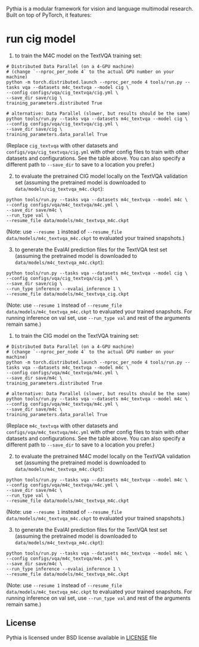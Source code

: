 

Pythia is a modular framework for vision and language multimodal research. Built on top
of PyTorch, it features:


# run cig model
1) to train the M4C model on the TextVQA training set:
```
# Distributed Data Parallel (on a 4-GPU machine)
# (change `--nproc_per_node 4` to the actual GPU number on your machine)
python -m torch.distributed.launch --nproc_per_node 4 tools/run.py --tasks vqa --datasets m4c_textvqa --model cig \
--config configs/vqa/cig_textvqa/cig.yml \
--save_dir save/cig \
training_parameters.distributed True

# alternative: Data Parallel (slower, but results should be the same)
python tools/run.py --tasks vqa --datasets m4c_textvqa --model cig \
--config configs/vqa/cig_textvqa/cig.yml \
--save_dir save/cig \
training_parameters.data_parallel True
```
(Replace `cig_textvqa` with other datasets and `configs/vqa/cig_textvqa/cig.yml` with other config files to train with other datasets and configurations. See the table above. You can also specify a different path to `--save_dir` to save to a location you prefer.)

2) to evaluate the pretrained CIG model locally on the TextVQA validation set (assuming the pretrained model is downloaded to `data/models/cig_textvqa_m4c.ckpt`):
```
python tools/run.py --tasks vqa --datasets m4c_textvqa --model m4c \
--config configs/vqa/m4c_textvqa/m4c.yml \
--save_dir save/m4c \
--run_type val \
--resume_file data/models/m4c_textvqa_m4c.ckpt
```
(Note: use `--resume 1` instead of `--resume_file data/models/m4c_textvqa_m4c.ckpt` to evaluated your trained snapshots.)

3) to generate the EvalAI prediction files for the TextVQA test set (assuming the pretrained model is downloaded to `data/models/m4c_textvqa_m4c.ckpt`):
```
python tools/run.py --tasks vqa --datasets m4c_textvqa --model cig \
--config configs/vqa/cig_textvqa/cig.yml \
--save_dir save/cig \
--run_type inference --evalai_inference 1 \
--resume_file data/models/m4c_textvqa_cig.ckpt
```
(Note: use `--resume 1` instead of `--resume_file data/models/m4c_textvqa_m4c.ckpt` to evaluated your trained snapshots. For running inference on val set, use `--run_type val` and rest of the arguments remain same.)

1) to train the CIG model on the TextVQA training set:
```
# Distributed Data Parallel (on a 4-GPU machine)
# (change `--nproc_per_node 4` to the actual GPU number on your machine)
python -m torch.distributed.launch --nproc_per_node 4 tools/run.py --tasks vqa --datasets m4c_textvqa --model m4c \
--config configs/vqa/m4c_textvqa/m4c.yml \
--save_dir save/m4c \
training_parameters.distributed True

# alternative: Data Parallel (slower, but results should be the same)
python tools/run.py --tasks vqa --datasets m4c_textvqa --model m4c \
--config configs/vqa/m4c_textvqa/m4c.yml \
--save_dir save/m4c \
training_parameters.data_parallel True
```
(Replace `m4c_textvqa` with other datasets and `configs/vqa/m4c_textvqa/m4c.yml` with other config files to train with other datasets and configurations. See the table above. You can also specify a different path to `--save_dir` to save to a location you prefer.)

2) to evaluate the pretrained M4C model locally on the TextVQA validation set (assuming the pretrained model is downloaded to `data/models/m4c_textvqa_m4c.ckpt`):
```
python tools/run.py --tasks vqa --datasets m4c_textvqa --model m4c \
--config configs/vqa/m4c_textvqa/m4c.yml \
--save_dir save/m4c \
--run_type val \
--resume_file data/models/m4c_textvqa_m4c.ckpt
```
(Note: use `--resume 1` instead of `--resume_file data/models/m4c_textvqa_m4c.ckpt` to evaluated your trained snapshots.)

3) to generate the EvalAI prediction files for the TextVQA test set (assuming the pretrained model is downloaded to `data/models/m4c_textvqa_m4c.ckpt`):
```
python tools/run.py --tasks vqa --datasets m4c_textvqa --model m4c \
--config configs/vqa/m4c_textvqa/m4c.yml \
--save_dir save/m4c \
--run_type inference --evalai_inference 1 \
--resume_file data/models/m4c_textvqa_m4c.ckpt
```
(Note: use `--resume 1` instead of `--resume_file data/models/m4c_textvqa_m4c.ckpt` to evaluated your trained snapshots. For running inference on val set, use `--run_type val` and rest of the arguments remain same.)


## License

Pythia is licensed under BSD license available in [LICENSE](LICENSE) file
